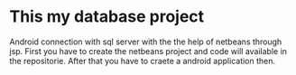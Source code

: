 # This my database project
Android connection with sql server with the the help of netbeans through jsp.
First you have to create the netbeans project and code will available in the repositorie.
After that you have to craete a android application then.
